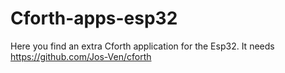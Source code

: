 # Cforth-apps-esp32
Here you find an extra Cforth application for the Esp32.
It needs https://github.com/Jos-Ven/cforth 
